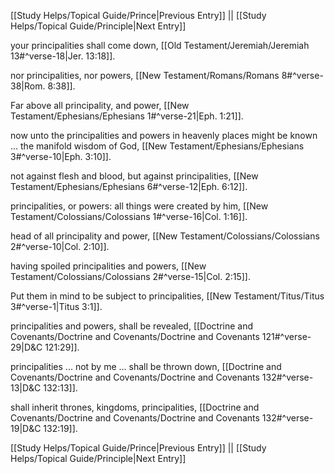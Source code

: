 [[Study Helps/Topical Guide/Prince|Previous Entry]]  ||  [[Study Helps/Topical Guide/Principle|Next Entry]]

 your principalities shall come down, [[Old Testament/Jeremiah/Jeremiah 13#^verse-18|Jer. 13:18]].

 nor principalities, nor powers, [[New Testament/Romans/Romans 8#^verse-38|Rom. 8:38]].

 Far above all principality, and power, [[New Testament/Ephesians/Ephesians 1#^verse-21|Eph. 1:21]].

 now unto the principalities and powers in heavenly places might be known ... the manifold wisdom of God, [[New Testament/Ephesians/Ephesians 3#^verse-10|Eph. 3:10]].

 not against flesh and blood, but against principalities, [[New Testament/Ephesians/Ephesians 6#^verse-12|Eph. 6:12]].

 principalities, or powers: all things were created by him, [[New Testament/Colossians/Colossians 1#^verse-16|Col. 1:16]].

 head of all principality and power, [[New Testament/Colossians/Colossians 2#^verse-10|Col. 2:10]].

 having spoiled principalities and powers, [[New Testament/Colossians/Colossians 2#^verse-15|Col. 2:15]].

 Put them in mind to be subject to principalities, [[New Testament/Titus/Titus 3#^verse-1|Titus 3:1]].

 principalities and powers, shall be revealed, [[Doctrine and Covenants/Doctrine and Covenants/Doctrine and Covenants 121#^verse-29|D&C 121:29]].

 principalities ... not by me ... shall be thrown down, [[Doctrine and Covenants/Doctrine and Covenants/Doctrine and Covenants 132#^verse-13|D&C 132:13]].

 shall inherit thrones, kingdoms, principalities, [[Doctrine and Covenants/Doctrine and Covenants/Doctrine and Covenants 132#^verse-19|D&C 132:19]].

[[Study Helps/Topical Guide/Prince|Previous Entry]]  ||  [[Study Helps/Topical Guide/Principle|Next Entry]]
